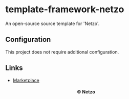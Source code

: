 # template-framework-netzo

An open-source source template for 'Netzo'.

## Configuration

This project does not require additional configuration.

## Links

- [Marketplace](https://app.netzo.io/templates/template-framework-netzo)

<div align="center">
  <h4>© Netzo</h4>
</div>
